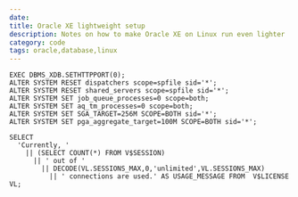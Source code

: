 ```yaml
---
date: 
title: Oracle XE lightweight setup
description: Notes on how to make Oracle XE on Linux run even lighter
category: code
tags: oracle,database,linux
---
```


```
EXEC DBMS_XDB.SETHTTPPORT(0);
ALTER SYSTEM RESET dispatchers scope=spfile sid='*';
ALTER SYSTEM RESET shared_servers scope=spfile sid='*';
ALTER SYSTEM SET job_queue_processes=0 scope=both;
ALTER SYSTEM SET aq_tm_processes=0 scope=both;
ALTER SYSTEM SET SGA_TARGET=256M SCOPE=BOTH sid='*';
ALTER SYSTEM SET pga_aggregate_target=100M SCOPE=BOTH sid='*';
```

```
SELECT
  'Currently, '
    || (SELECT COUNT(*) FROM V$SESSION)
      || ' out of '
        || DECODE(VL.SESSIONS_MAX,0,'unlimited',VL.SESSIONS_MAX)
          || ' connections are used.' AS USAGE_MESSAGE FROM  V$LICENSE VL;
```

[ora12541]:http://www.orafaq.com/wiki/ORA-12541
[tns12541]:http://juststuffreally.blogspot.co.uk/2008/06/tnsno-listener-error-proves-no-match.html
